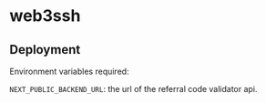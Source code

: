 # web3ssh

## Deployment

Environment variables required:

`NEXT_PUBLIC_BACKEND_URL`: the url of the referral code validator api.
